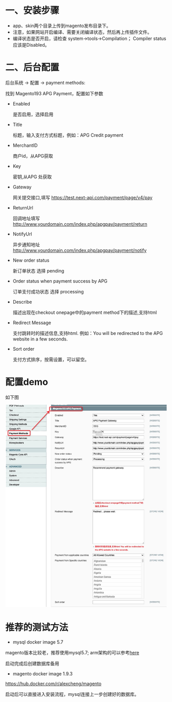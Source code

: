 # 一、安装步骤
- app、skin两个目录上传到magento发布目录下。
- 注意，如果网站开启编译、需要关闭编译状态，然后再上传插件文件。
- 编译状态是否开启，请检查 system->tools->Compilation； Compiler status应该是Disabled。

# 二、后台配置
后台系统 -> 配置 -> payment methods:

找到 Magento193 APG Payment，配置如下参数


- Enabled
  
  是否启用，选择启用

- Title		
  
  标题，输入支付方式标题，例如：APG Credit payment
  
- MerchantID	 
  
  商户id，从APG获取
  
- Key	
  
  密钥,从APG 处获取

- Gateway
  
  网关提交接口,填写 https://test.next-api.com/payment/page/v4/pay

- ReturnUrl
  
  回调地址填写 http://www.yourdomain.com/index.php/apgpay/payment/return

- NotifyUrl
  
  异步通知地址 http://www.yourdomain.com/index.php/apgpay/payment/notify

- New order status	
  
  新订单状态 选择 pending

- Order status when payment success by APG
  
  订单支付成功状态 选择 processing

- Describe
  
  描述出现在checkout onepage中的payment method下的描述,支持html

- Redirect Message 
  
  支付跳转时的描述信息,支持html. 例如：You will be redirected to the APG website in a few seconds.

- Sort order

  支付方式排序，按需设置，可以留空。

# 配置demo

如下图

![img](./flow.jpg)


# 推荐的测试方法

- mysql docker image 5.7

magento版本比较老，推荐使用mysql5.7; arm架构的可以参考[here](https://betterprogramming.pub/mysql-5-7-does-not-have-an-official-docker-image-on-arm-m1-mac-e55cbe093d4c)

启动完成后创建数据库备用

- magento docker  image 1.9.3

https://hub.docker.com/r/alexcheng/magento

启动后可以直接进入安装流程，mysql连接上一步创建好的数据库。
